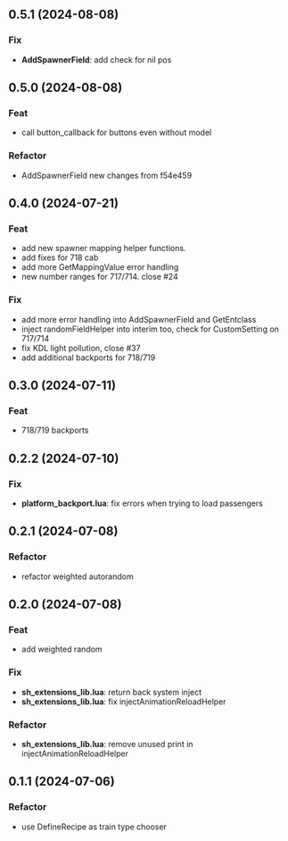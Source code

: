 ## 0.5.1 (2024-08-08)

### Fix

- **AddSpawnerField**: add check for nil pos

## 0.5.0 (2024-08-08)

### Feat

- call button_callback for buttons even without model

### Refactor

- AddSpawnerField new changes from f54e459

## 0.4.0 (2024-07-21)

### Feat

- add new spawner mapping helper functions.
- add fixes for 718 cab
- add more GetMappingValue error handling
- new number ranges for 717/714. close #24

### Fix

- add more error handling into AddSpawnerField and GetEntclass
- inject randomFieldHelper into interim too, check for CustomSetting on 717/714
- fix KDL light pollution, close #37
- add additional backports for 718/719

## 0.3.0 (2024-07-11)

### Feat

- 718/719 backports

## 0.2.2 (2024-07-10)

### Fix

- **platform_backport.lua**: fix errors when trying to load passengers

## 0.2.1 (2024-07-08)

### Refactor

- refactor weighted autorandom

## 0.2.0 (2024-07-08)

### Feat

- add weighted random

### Fix

- **sh_extensions_lib.lua**: return back system inject
- **sh_extensions_lib.lua**: fix injectAnimationReloadHelper

### Refactor

- **sh_extensions_lib.lua**: remove unused print in injectAnimationReloadHelper

## 0.1.1 (2024-07-06)

### Refactor

- use DefineRecipe as train type chooser

